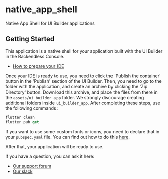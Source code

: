 # native_app_shell

Native App Shell for UI Builder applications

## Getting Started

This application is a native shell for your application built with the UI Builder in the Backendless Console.

- [How to prepare your IDE](https://flutter.dev/docs/get-started/install/macos)

Once your IDE is ready to use, you need to click the 'Publish the container' button
in the 'Publish' section of the UI Builder.
Then, you need to go to the folder with the application, and create an archive by clicking the 'Zip Directory' button.
Download this archive, and place the files from there in the ```assets/ui_builder_app``` folder.
We strongly discourage creating additional folders inside ```ui_builder_app```.
After completing these steps, use the following commands:
```dart
flutter clean
flutter pub get
```

If you want to use some custom fonts or icons, you need to declare that in your ```pubspec.yaml``` file.
You can find out how to do this [here](https://flutter.dev/docs/cookbook/design/fonts).

After that, your application will be ready to use.

If you have a question, you can ask it here:
- [Our support forum](https://support.backendless.com)
- [Our slack](http://slack.backendless.com)
